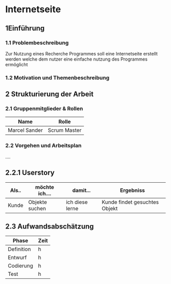 # Internetseite


## 1Einführung 
### 1.1 Problembeschreibung
Zur Nutzung eines Recherche Programmes soll eine Internetseite erstellt werden welche dem nutzer eine einfache nutzung des Programmes ermöglicht 

### 1.2 Motivation und Themenbeschreibung


## 2 Strukturierung der Arbeit


### 2.1 Gruppenmitglieder & Rollen
Name| Rolle 
-------- | -------- 
Marcel Sander  | Scrum Master  

### 2.2 Vorgehen und Arbeitsplan
....


## 2.2.1 Userstory

Als.. | möchte ich.... | damit...| Ergebniss
-------- | -------- | --------| --------
Kunde  | Objekte suchen   | ich diese lerne | Kunde findet gesuchtes Objekt


## 2.3 Aufwandsabschätzung
Phase| Zeit
-------- | -------- 
Definition  | h
Entwurf | h
Codierung  | h 
Test  | h

